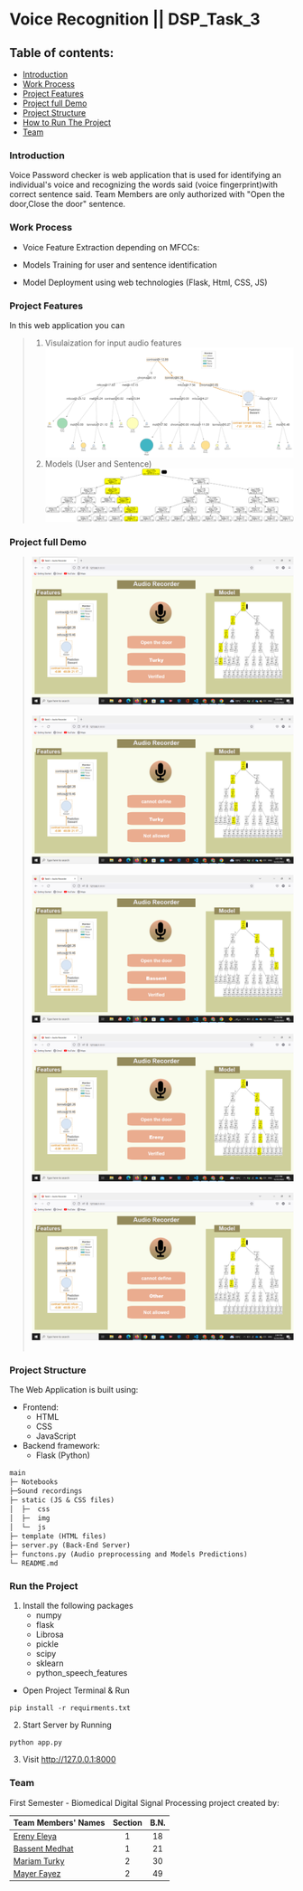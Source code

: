 # Voice Recognition || DSP_Task_3


## Table of contents:

- [Introduction](#introduction)
- [Work Process](#work-process)
- [Project Features](#project-features)
- [Project full Demo](#project-full-demo)
- [Project Structure](#project-structure)
- [How to Run The Project](#run-the-project)
- [Team](#Team)

### Introduction

Voice Password checker is web application that is used for identifying an individual's voice and recognizing the words said (voice fingerprint)with correct sentence said. Team Members are only authorized with "Open the door,Close the door" sentence.

### Work Process

- Voice Feature Extraction depending on MFCCs:

- Models Training for user and sentence identification

- Model Deployment using web technologies (Flask, Html, CSS, JS)

### Project Features

In this web application you can

> 1. Visulaization for input audio features
>    ![](static/assets/images/tree_path_long.svg)
> 2. Models (User and Sentence)
>    ![](static/assets/images/tree.png)




### Project full Demo 


>    ![](static/assets/images/2022-12-22%20(4).png)
<br></br>
>    ![](static/assets/images/2022-12-22%20(5).png)
<br></br>
>    ![](static/assets/images/2022-12-22%20(1).png)
<br></br>
>    ![](static/assets/images/2022-12-22%20(2).png)
<br></br>
>    ![](static/assets/images/2022-12-22.png)
<br></br>
### Project Structure

The Web Application is built using:

- Frontend:
  - HTML
  - CSS
  - JavaScript
- Backend framework:
  - Flask (Python)

```
main
├─ Notebooks
├─Sound recordings
├─ static (JS & CSS files)
│  ├─  css
│  ├─  img
│  └─  js
├─ template (HTML files)
├─ server.py (Back-End Server)
├─ functons.py (Audio preprocessing and Models Predictions)
└─ README.md
```

### Run the Project

1. Install the following packages
   - numpy
   - flask
   - Librosa
   - pickle
   - scipy
   - sklearn
   - python_speech_features

- Open Project Terminal & Run

```
pip install -r requirments.txt
```

2. Start Server by Running

```
python app.py
```

3. Visit http://127.0.0.1:8000

### Team

First Semester - Biomedical Digital Signal Processing project created by:

| Team Members' Names                                  | Section | B.N. |
| ---------------------------------------------------- | :-----: | :--: |
| [Ereny Eleya ](https://github.com/ErenyEleya)        |    1    |  18  |
| [Bassent Medhat](https://github.com/bassantmedhat)   |    1    |  21  |
| [Mariam Turky](https://github.com/MariamTurky)       |    2    |  30  |
| [Mayer Fayez](https://github.com/MayarFayez)         |    2    |  49  |

